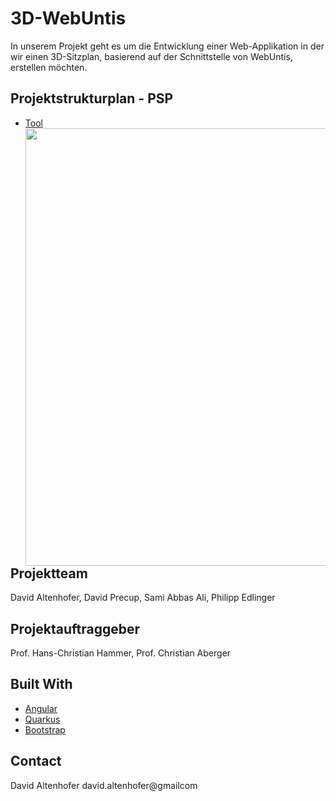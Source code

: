 # 3D-WebUntis
In unserem Projekt geht es um die Entwicklung einer Web-Applikation in der wir einen 3D-Sitzplan, basierend auf der Schnittstelle von WebUntis, erstellen möchten.
  
## Projektstrukturplan - PSP
* [Tool](https://miro.com/app/board/o9J_lsKhoDc=/)
<img src="https://user-images.githubusercontent.com/57950128/143842430-485856b1-ab3b-4426-a338-b9b08426bf53.png" align="left" height="700" width="1000"><br>  
  
## Projektteam
David Altenhofer, David Precup, Sami Abbas Ali, Philipp Edlinger
  
## Projektauftraggeber
Prof. Hans-Christian Hammer, Prof. Christian Aberger
  
## Built With
* [Angular](https://angular.io/)
* [Quarkus](https://quarkuks.io/)
* [Bootstrap](https://getbootstrap.com)

## Contact
David Altenhofer david.altenhofer@gmailcom
